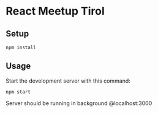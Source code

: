 
# React Meetup Tirol

Setup
---
 
```
npm install
```
 
Usage
---

Start the development server with this command:

```
npm start
```

Server should be running in background @localhost:3000
